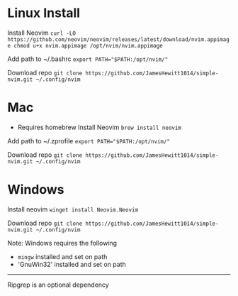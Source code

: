 # Linux Install
Install Neovim
`curl -LO https://github.com/neovim/neovim/releases/latest/download/nvim.appimage
chmod u+x nvim.appimage /opt/nvim/nvim.appimage`

Add path to ~/.bashrc
`export PATH="$PATH:/opt/nvim/"`

Download repo
`git clone https://github.com/JamesHewitt1014/simple-nvim.git ~/.config/nvim`

# Mac
- Requires homebrew
Install Neovim
`brew install neovim`

Add path to ~/.zprofile
`export PATH="$PATH:/opt/nvim/"`

Download repo
`git clone https://github.com/JamesHewitt1014/simple-nvim.git ~/.config/nvim`

# Windows
Install neovim
`winget install Neovim.Neovim`

Download repo
`git clone https://github.com/JamesHewitt1014/simple-nvim.git ~/.config/nvim`

Note: 
Windows requires the following
* `mingw` installed and set on path
* 'GnuWin32' installed and set on path

-----
Ripgrep is an optional dependency
